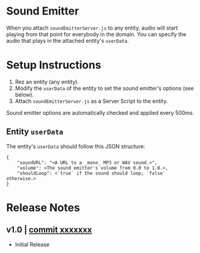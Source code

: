 # Sound Emitter
When you attach `soundEmitterServer.js` to any entity, audio will start playing from that point for everybody in the domain. You can specify the audio that plays in the attached entity's `userData`.

# Setup Instructions
1. Rez an entity (any entity).
2. Modify the `userData` of the entity to set the sound emitter's options (see below).
3. Attach `soundEmitterServer.js` as a Server Script to the entity.

Sound emitter options are automatically checked and applied every 500ms.

## Entity `userData`
The entity's `userData` should follow this JSON structure:
```
{
    "soundURL": "<A URL to a _mono_ MP3 or WAV sound.>",
    "volume": <The sound emitter's volume from 0.0 to 1.0.>,
    "shouldLoop": <`true` if the sound should loop; `false` otherwise.>
}
```

# Release Notes
## v1.0 | [commit xxxxxxx](https://github.com/highfidelity/hifi-content/commits/xxxxxxx)
- Initial Release